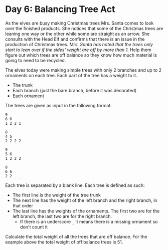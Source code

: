 # Day 6: Balancing Tree Act

As the elves are busy making Christmas trees Mrs. Santa comes to look over the finished products. She notices that some of the Christmas trees are leaning one way or the other while some are straight as an arrow. She consults with the Head Elf and confirms that there is an issue in the production of Christmas trees. _Mrs. Santa has noted that the trees only start to lean over if the sides' weight are off by more than 1._ Help them figure out which trees are off balance so they know how much material is going to need to be recycled.

The elves today were making simple trees with only 2 branches and up to 2 ornaments on each tree. Each part of the tree has a weight to it.
- The trunk
- Each branch (just the bare branch, before it was decorated)
- Each ornament

The trees are given as input in the following format:

```
9
6 6
1 2 2 1

8
4 5
2 2 2 2

9
5 6
1 2 2 2

8
6 6
2 2 _ _
```

Each tree is separated by a blank line. Each tree is defined as such:
- The first line is the weight of the tree trunk
- The next line has the weight of the left branch and the right branch, in that order
- The last line has the weights of the ornaments. The first two are for the left branch, the last two are for the right branch.
  - If there is an underscore `_` it means there is a missing ornament so don't count it

Calculate the total weight of all the trees that are off balance. For the example above the total weight of off balance trees is 51.
